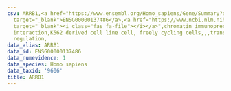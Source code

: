 ```yaml
---
csv: ARRB1,<a href="https://www.ensembl.org/Homo_sapiens/Gene/Summary?db=core;g=ENSG00000137486"
  target="_blank">ENSG00000137486</a>,<a href="https://www.ncbi.nlm.nih.gov/pubmed/23959860"
  target="_blank"><i class="fas fa-file"></i></a>",chromatin immunoprecipitation assay,direct
  interaction,K562 derived cell line cell, freely cycling cells,,,transcriptional
  regulation,
data_alias: ARRB1
data_id: ENSG00000137486
data_numevidence: 1
data_species: Homo sapiens
data_taxid: '9606'
title: ARRB1
---
```

